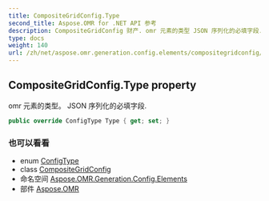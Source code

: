 ```yaml
---
title: CompositeGridConfig.Type
second_title: Aspose.OMR for .NET API 参考
description: CompositeGridConfig 财产. omr 元素的类型 JSON 序列化的必填字段.
type: docs
weight: 140
url: /zh/net/aspose.omr.generation.config.elements/compositegridconfig/type/
---
```

## CompositeGridConfig.Type property

omr 元素的类型。 JSON 序列化的必填字段.

```csharp
public override ConfigType Type { get; set; }
```

### 也可以看看

* enum [ConfigType](../../../aspose.omr.generation.config.enums/configtype/)
* class [CompositeGridConfig](../)
* 命名空间 [Aspose.OMR.Generation.Config.Elements](../../compositegridconfig/)
* 部件 [Aspose.OMR](../../../)


